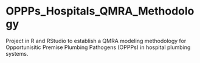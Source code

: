 # OPPPs_Hospitals_QMRA_Methodology
Project in R and RStudio to establish a QMRA modeling methodology for Opportunisitic Premise Plumbing Pathogens (OPPPs) in hospital plumbing systems. 
